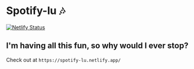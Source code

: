 # Spotify-lu 🎶

[![Netlify Status](https://api.netlify.com/api/v1/badges/0bd56123-f48b-417d-9081-509cd8e5c2e0/deploy-status)](https://app.netlify.com/sites/spotify-lu/deploys)

## I'm having all this fun, so why would I ever stop?

Check out at `https://spotify-lu.netlify.app/`
